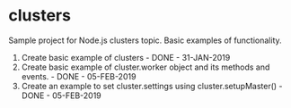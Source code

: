 # clusters
Sample project for Node.js clusters topic. Basic examples of functionality.

1. Create basic example of clusters - DONE - 31-JAN-2019
2. Create basic example of cluster.worker object and its methods and events. - DONE - 05-FEB-2019
3. Create an example to set cluster.settings using cluster.setupMaster() - DONE - 05-FEB-2019